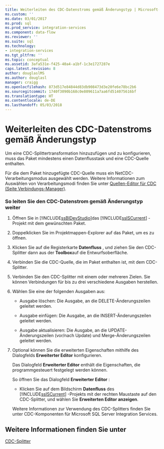 ```yaml
---
title: Weiterleiten des CDC-Datenstroms gemäß Änderungstyp | Microsoft-Dokumentation
ms.custom: ''
ms.date: 03/01/2017
ms.prod: sql
ms.prod_service: integration-services
ms.component: data-flow
ms.reviewer: ''
ms.suite: sql
ms.technology:
- integration-services
ms.tgt_pltfrm: ''
ms.topic: conceptual
ms.assetid: 3afa531e-f425-40a4-a1bf-1c3e1727287e
caps.latest.revision: 8
author: douglaslMS
ms.author: douglasl
manager: craigg
ms.openlocfilehash: 873d517e84844d83db908473d3e20fe6e78bc2b6
ms.sourcegitcommit: 1740f3090b168c0e809611a7aa6fd514075616bf
ms.translationtype: HT
ms.contentlocale: de-DE
ms.lasthandoff: 05/03/2018
---
```

# <a name="direct-the-cdc-stream-according-to-the-type-of-change"></a>Weiterleiten des CDC-Datenstroms gemäß Änderungstyp
  Um eine CDC-Splittertransformation hinzuzufügen und zu konfigurieren, muss das Paket mindestens einen Datenflusstask und eine CDC-Quelle enthalten.  
  
 Für die dem Paket hinzugefügte CDC-Quelle muss ein NetCDC-Verarbeitungsmodus ausgewählt werden. Weitere Informationen zum Auswählen von Verarbeitungsmodi finden Sie unter [Quellen-Editor für CDC &#40;Seite Verbindungs-Manager&#41;](../../integration-services/data-flow/cdc-source-editor-connection-manager-page.md).  
  
### <a name="to-direct-the-cdc-stream-according-to-the-type-of-change"></a>So leiten Sie den CDC-Datenstrom gemäß Änderungstyp weiter  
  
1.  Öffnen Sie in [!INCLUDE[ssBIDevStudio](../../includes/ssbidevstudio-md.md)]das [!INCLUDE[ssISCurrent](../../includes/ssiscurrent-md.md)] -Projekt mit dem gewünschten Paket.  
  
2.  Doppelklicken Sie im Projektmappen-Explorer auf das Paket, um es zu öffnen.  
  
3.  Klicken Sie auf die Registerkarte **Datenfluss** , und ziehen Sie den CDC-Splitter dann aus der **Toolbox**auf die Entwurfsoberfläche.  
  
4.  Verbinden Sie die CDC-Quelle, die im Paket enthalten ist, mit dem CDC-Splitter.  
  
5.  Verbinden Sie den CDC-Splitter mit einem oder mehreren Zielen. Sie können Verbindungen für bis zu drei verschiedene Ausgaben herstellen.  
  
6.  Wählen Sie eine der folgenden Ausgaben aus:  
  
    -   Ausgabe löschen: Die Ausgabe, an die DELETE-Änderungszeilen geleitet werden.  
  
    -   Ausgabe einfügen: Die Ausgabe, an die INSERT-Änderungszeilen geleitet werden.  
  
    -   Ausgabe aktualisieren: Die Ausgabe, an die UPDATE-Änderungszeilen (vor/nach Update) und Merge-Änderungszeilen geleitet werden.  
  
7.  Optional können Sie die erweiterten Eigenschaften mithilfe des Dialogfelds **Erweiterter Editor** konfigurieren.  
  
     Das Dialogfeld **Erweiterter Editor** enthält die Eigenschaften, die programmgesteuert festgelegt werden können.  
  
     So öffnen Sie das Dialogfeld **Erweiterter Editor** :  
  
    -   Klicken Sie auf dem Bildschirm **Datenfluss** des [!INCLUDE[ssISCurrent](../../includes/ssiscurrent-md.md)] -Projekts mit der rechten Maustaste auf den CDC-Splitter, und wählen Sie **Erweiterten Editor anzeigen**.  
  
     Weitere Informationen zur Verwendung des CDC-Splitters finden Sie unter CDC-Komponenten für Microsoft SQL Server Integration Services.  
  
## <a name="see-also"></a>Weitere Informationen finden Sie unter  
 [CDC-Splitter](../../integration-services/data-flow/cdc-splitter.md)  
  
  
